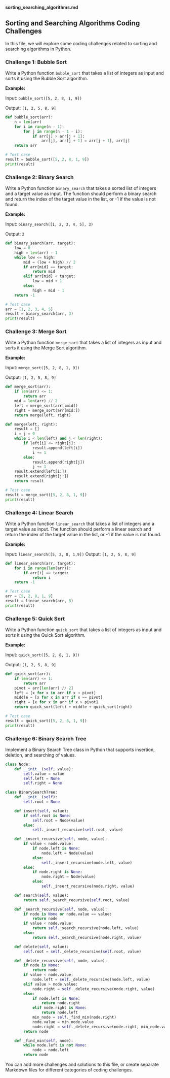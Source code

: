 **sorting_searching_algorithms.md**

## Sorting and Searching Algorithms Coding Challenges

In this file, we will explore some coding challenges related to sorting and searching algorithms in Python.

### Challenge 1: Bubble Sort

Write a Python function `bubble_sort` that takes a list of integers as input and sorts it using the Bubble Sort algorithm.

**Example:**

Input: `bubble_sort([5, 2, 8, 1, 9])`

Output: `[1, 2, 5, 8, 9]`

```python
def bubble_sort(arr):
    n = len(arr)
    for i in range(n - 1):
        for j in range(n - 1 - i):
            if arr[j] > arr[j + 1]:
                arr[j], arr[j + 1] = arr[j + 1], arr[j]
    return arr

# Test case
result = bubble_sort([5, 2, 8, 1, 9])
print(result)
```

### Challenge 2: Binary Search

Write a Python function `binary_search` that takes a sorted list of integers and a target value as input. The function should perform a binary search and return the index of the target value in the list, or -1 if the value is not found.

**Example:**

Input: `binary_search([1, 2, 3, 4, 5], 3)`

Output: `2`

```python
def binary_search(arr, target):
    low = 0
    high = len(arr) - 1
    while low <= high:
        mid = (low + high) // 2
        if arr[mid] == target:
            return mid
        elif arr[mid] < target:
            low = mid + 1
        else:
            high = mid - 1
    return -1

# Test case
arr = [1, 2, 3, 4, 5]
result = binary_search(arr, 3)
print(result)
```

### Challenge 3: Merge Sort

Write a Python function `merge_sort` that takes a list of integers as input and sorts it using the Merge Sort algorithm.

**Example:**

Input: `merge_sort([5, 2, 8, 1, 9])`

Output: `[1, 2, 5, 8, 9]`

```python
def merge_sort(arr):
    if len(arr) <= 1:
        return arr
    mid = len(arr) // 2
    left = merge_sort(arr[:mid])
    right = merge_sort(arr[mid:])
    return merge(left, right)

def merge(left, right):
    result = []
    i = j = 0
    while i < len(left) and j < len(right):
        if left[i] <= right[j]:
            result.append(left[i])
            i += 1
        else:
            result.append(right[j])
            j += 1
    result.extend(left[i:])
    result.extend(right[j:])
    return result

# Test case
result = merge_sort([5, 2, 8, 1, 9])
print(result)
```

### Challenge 4: Linear Search

Write a Python function `linear_search` that takes a list of integers and a target value as input. The function should perform a linear search and return the index of the target value in the list, or -1 if the value is not found.

**Example:**

Input: `linear_search([5, 2, 8, 1,9])`
Output: `[1, 2, 5, 8, 9]`
```python
def linear_search(arr, target):
    for i in range(len(arr)):
        if arr[i] == target:
            return i
    return -1

# Test case
arr = [5, 2, 8, 1, 9]
result = linear_search(arr, 8)
print(result)
```

### Challenge 5: Quick Sort

Write a Python function `quick_sort` that takes a list of integers as input and sorts it using the Quick Sort algorithm.

**Example:**

Input: `quick_sort([5, 2, 8, 1, 9])`

Output: `[1, 2, 5, 8, 9]`

```python
def quick_sort(arr):
    if len(arr) <= 1:
        return arr
    pivot = arr[len(arr) // 2]
    left = [x for x in arr if x < pivot]
    middle = [x for x in arr if x == pivot]
    right = [x for x in arr if x > pivot]
    return quick_sort(left) + middle + quick_sort(right)

# Test case
result = quick_sort([5, 2, 8, 1, 9])
print(result)
```

### Challenge 6: Binary Search Tree

Implement a Binary Search Tree class in Python that supports insertion, deletion, and searching of values.

```python
class Node:
    def __init__(self, value):
        self.value = value
        self.left = None
        self.right = None

class BinarySearchTree:
    def __init__(self):
        self.root = None

    def insert(self, value):
        if self.root is None:
            self.root = Node(value)
        else:
            self._insert_recursive(self.root, value)

    def _insert_recursive(self, node, value):
        if value < node.value:
            if node.left is None:
                node.left = Node(value)
            else:
                self._insert_recursive(node.left, value)
        else:
            if node.right is None:
                node.right = Node(value)
            else:
                self._insert_recursive(node.right, value)

    def search(self, value):
        return self._search_recursive(self.root, value)

    def _search_recursive(self, node, value):
        if node is None or node.value == value:
            return node
        if value < node.value:
            return self._search_recursive(node.left, value)
        else:
            return self._search_recursive(node.right, value)

    def delete(self, value):
        self.root = self._delete_recursive(self.root, value)

    def _delete_recursive(self, node, value):
        if node is None:
            return node
        if value < node.value:
            node.left = self._delete_recursive(node.left, value)
        elif value > node.value:
            node.right = self._delete_recursive(node.right, value)
        else:
            if node.left is None:
                return node.right
            elif node.right is None:
                return node.left
            min_node = self._find_min(node.right)
            node.value = min_node.value
            node.right = self._delete_recursive(node.right, min_node.value)
        return node

    def _find_min(self, node):
        while node.left is not None:
            node = node.left
        return node
```

You can add more challenges and solutions to this file, or create separate Markdown files for different categories of coding challenges.